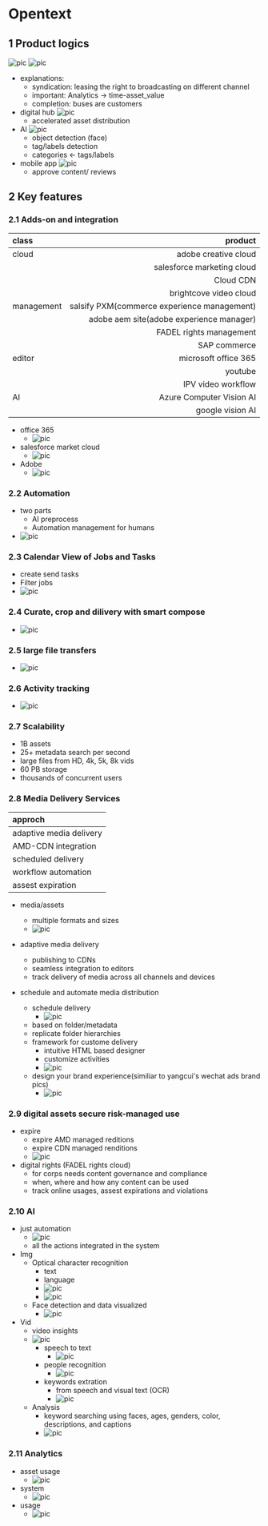 # Opentext

## 1 Product logics
![pic](customers.png)
![pic](product_logics.png)
- explanations:
    - syndication: leasing the right to broadcasting on different channel
    - important: Analytics -> time-asset_value 
    - completion: buses are customers
- digital hub ![pic](digital_hub.png)
    - accelerated asset distribution
- AI ![pic](AI.png)
    - object detection (face)
    - tag/labels detection
    - categories <- tags/labels
- mobile app ![pic](mobile_app.png)
    - approve content/ reviews 

## 2 Key features
### 2.1 Adds-on and integration
|class|product|
|:-|-:|
|cloud| adobe creative cloud |
|| salesforce marketing cloud|
||Cloud CDN|
||brightcove video cloud|
|management|salsify PXM(commerce experience management)|
||adobe aem site(adobe experience manager)|
||FADEL rights management|
||SAP commerce|
|editor|microsoft office 365|
||youtube|
||IPV video workflow|
|AI|Azure Computer Vision AI|
||google vision AI|
- office 365
    - ![pic](office.png)
- salesforce market cloud
    - ![pic](salesforce.png)
- Adobe
    - ![pic](adobe.png)


### 2.2 Automation
- two parts 
    - AI preprocess
    - Automation management for humans
- ![pic](automation.png)

### 2.3 Calendar View of Jobs and Tasks
- create send tasks
- Filter jobs
- ![pic](calendar.png)

### 2.4 Curate, crop and dilivery with smart compose
- ![pic](compose.png)

### 2.5 large file transfers
- ![pic](transfer.png)

### 2.6 Activity tracking
- ![pic](activity.png)

### 2.7 Scalability
- 1B assets
- 25+ metadata search per second
- large files from HD, 4k, 5k, 8k vids
- 60 PB storage
- thousands of concurrent users

### 2.8 Media Delivery Services
|approch|
|:-|
|adaptive media delivery|
|AMD-CDN integration|
|scheduled delivery|
|workflow automation|
|assest expiration|

- media/assets 
    - multiple formats and sizes
    - ![pic](multiple_formats.png)

- adaptive media delivery
    - publishing to CDNs
    - seamless integration to editors
    - track delivery of media across all channels and devices
- schedule and automate media distribution
    - schedule delivery
        - ![pic](schedule.png)
    - based on folder/metadata
    - replicate folder hierarchies
    - framework for custome delivery
        - intuitive HTML based designer
        - customize activities 
        - ![pic](customize.png)
    - design your brand experience(similiar to yangcui's wechat ads brand pics)
        - ![pic](page.png)

### 2.9 digital assets secure risk-managed use
- expire
    - expire AMD managed reditions
    - expire CDN managed renditions
    - ![pic](expire.png)
- digital rights (FADEL rights cloud)
    - for corps needs content governance and compliance 
    - when, where and how any content can be used
    - track online usages, assest expirations and violations

### 2.10 AI
- just automation
    - ![pic](automate.png)
    - all the actions integrated in the system
- Img
    - Optical character recognition
        - text 
        - language 
        - ![pic](OCR.png)
        - ![pic](OCR2.png)
    - Face detection and data visualized
        - ![pic](face.png)
- Vid
    - video insights
    - ![pic](insights.png)
        - speech to text
            - ![pic](speeches.png)
        - people recognition
            - ![pic](face2.png)
        - keywords extration
            - from speech and visual text (OCR)
            - ![pic](white.png)
    - Analysis
        - keyword searching using faces, ages, genders, color, descriptions, and captions
        - ![pic](search.png)

### 2.11 Analytics
- asset usage
    - ![pic](usage.png)
- system 
    - ![pic](system.png)
- usage
    - ![pic](usage2.png)